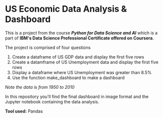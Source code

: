 # US Economic Data Analysis & Dashboard

This is a project from the course ***Python for Data Science and AI*** which is a part of **IBM's Data Science Professional Certificate offered on Coursera**.

The project is comprised of four questions

1. Create a dataframe of US GDP data and display the first five rows
2. Create a datamframe of US Unemployment data and display the first five rows
3. Display a dataframe where US Unemployment was greater than 8.5%
4. Use the function make_dashboard to make a dashboard

*Note the data is from 1950 to 2010*

In this repository you'll find the final dashboard in image format and the Jupyter notebook containing the data analysis.

**Tool used:** Pandas
